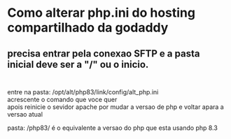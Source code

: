 # Como alterar php.ini do hosting compartilhado da godaddy

## precisa entrar pela conexao SFTP e a pasta inicial deve ser a "/" ou o inicio.<br><br>

entre na pasta: /opt/alt/php83/link/config/alt_php.ini<br>
acrescente o comando que voce quer<br>
apois reinicie o sevidor apache por mudar a versao de php e voltar apara a versao atual<br>

pasta: /php83/ é o equivalente a versao do php que esta usando php 8.3<br>

